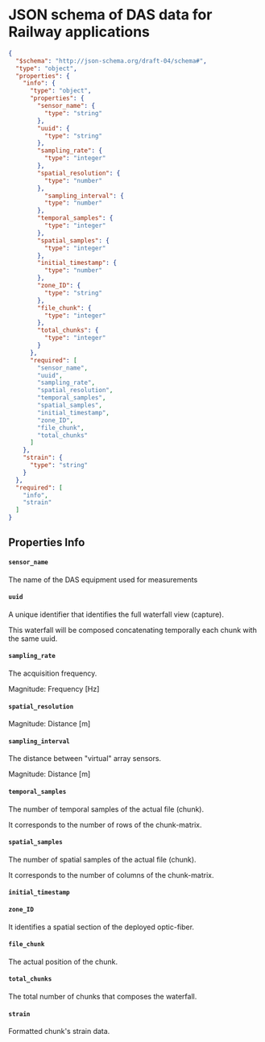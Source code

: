 # JSON schema of DAS data for Railway applications

```JSON
{
  "$schema": "http://json-schema.org/draft-04/schema#",
  "type": "object",
  "properties": {
    "info": {
      "type": "object",
      "properties": {
        "sensor_name": {
          "type": "string"
        },
        "uuid": {
          "type": "string"
        },
        "sampling_rate": {
          "type": "integer"
        },
        "spatial_resolution": {
          "type": "number"
        },
          "sampling_interval": {
          "type": "number"
        },
        "temporal_samples": {
          "type": "integer"
        },
        "spatial_samples": {
          "type": "integer"
        },
        "initial_timestamp": {
          "type": "number"
        },
        "zone_ID": {
          "type": "string"
        },
        "file_chunk": {
          "type": "integer"
        },
        "total_chunks": {
          "type": "integer"
        }
      },
      "required": [
        "sensor_name",
        "uuid",
        "sampling_rate",
        "spatial_resolution",
        "temporal_samples",
        "spatial_samples",
        "initial_timestamp",
        "zone_ID",
        "file_chunk",
        "total_chunks"
      ]
    },
    "strain": {
      "type": "string"
    }
  },
  "required": [
    "info",
    "strain"
  ]
}
```

## Properties Info

#### `sensor_name`

The name of the DAS equipment used for measurements

#### `uuid`

A unique identifier that identifies the full waterfall view (capture).

This waterfall will be composed concatenating temporally each chunk with the same uuid.

#### `sampling_rate`

The acquisition frequency.

Magnitude: Frequency [Hz]

#### `spatial_resolution`

Magnitude: Distance [m]

#### `sampling_interval`

The distance between "virtual" array sensors.

Magnitude: Distance [m]

#### `temporal_samples`

The number of temporal samples of the actual file (chunk).

It corresponds to the number of rows of the chunk-matrix.

#### `spatial_samples`

The number of spatial samples of the actual file (chunk).

It corresponds to the number of columns of the chunk-matrix.

#### `initial_timestamp`

#### `zone_ID`

It identifies a spatial section of the deployed optic-fiber.

#### `file_chunk`

The actual position of the chunk.

#### `total_chunks`

The total number of chunks that composes the waterfall.

#### `strain`

Formatted chunk's strain data.
